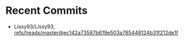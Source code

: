 # Recent Commits

<!-- START gadpp -->
- Lissy93/Lissy93, [refs/heads/master@ec142a73587b619e503a785448124b31f212de1f](https://github.com/Lissy93/Lissy93/commit/ec142a73587b619e503a785448124b31f212de1f)

